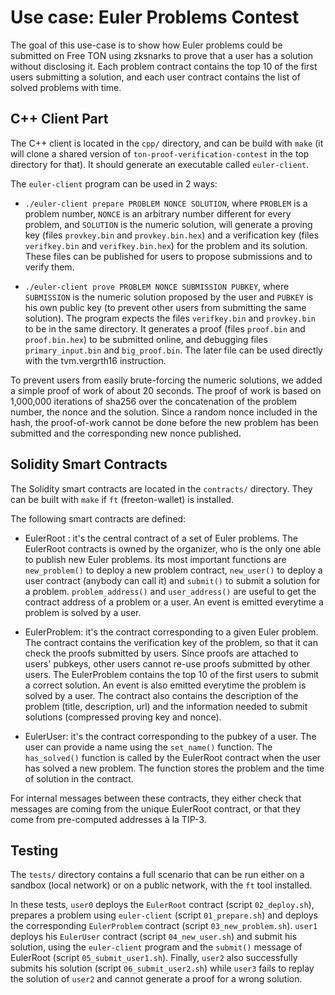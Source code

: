 # Use case: Euler Problems Contest

The goal of this use-case is to show how Euler problems could be
submitted on Free TON using zksnarks to prove that a user has a
solution without disclosing it. Each problem contract contains the top
10 of the first users submitting a solution, and each user contract
contains the list of solved problems with time.

## C++ Client Part

The C++ client is located in the `cpp/` directory, and can be build
with `make` (it will clone a shared version of
`ton-proof-verification-contest` in the top directory for that).
It should generate an executable called `euler-client`.

The `euler-client` program can be used in 2 ways:

* `./euler-client prepare PROBLEM NONCE SOLUTION`, where `PROBLEM` is
  a problem number, `NONCE` is an arbitrary number different for every
  problem, and `SOLUTION` is the numeric solution, will generate a
  proving key (files `provkey.bin` and `provkey.bin.hex`) and a
  verification key (files `verifkey.bin` and `verifkey.bin.hex`) for
  the problem and its solution. These files can be published for users
  to propose submissions and to verify them.

* `./euler-client prove PROBLEM NONCE SUBMISSION PUBKEY`, where
  `SUBMISSION` is the numeric solution proposed by the user and
  `PUBKEY` is his own public key (to prevent other users from
  submitting the same solution). The program expects the files
  `verifkey.bin` and `provkey.bin` to be in the same directory. It
  generates a proof (files `proof.bin` and `proof.bin.hex`) to be
  submitted online, and debugging files `primary_input.bin` and
  `big_proof.bin`. The later file can be used directly with the
  tvm.vergrth16 instruction.

To prevent users from easily brute-forcing the numeric solutions, we
added a simple proof of work of about 20 seconds. The proof of work is
based on 1,000,000 iterations of sha256 over the concatenation of the
problem number, the nonce and the solution. Since a random nonce
included in the hash, the proof-of-work cannot be done before the new
problem has been submitted and the corresponding new nonce published.

## Solidity Smart Contracts

The Solidity smart contracts are located in the `contracts/`
directory. They can be built with `make` if `ft` (freeton-wallet) is
installed.

The following smart contracts are defined:

* EulerRoot : it's the central contract of a set of Euler
  problems. The EulerRoot contracts is owned by the organizer, who is
  the only one able to publish new Euler problems.  Its most important
  functions are `new_problem()` to deploy a new problem contract,
  `new_user()` to deploy a user contract (anybody can call it) and
  `submit()` to submit a solution for a problem. `problem_address()`
  and `user_address()` are useful to get the contract address of a
  problem or a user. An event is emitted everytime a problem is solved
  by a user.

* EulerProblem: it's the contract corresponding to a given Euler
  problem. The contract contains the verification key of the problem,
  so that it can check the proofs submitted by users. Since proofs are
  attached to users' pubkeys, other users cannot re-use proofs
  submitted by other users. The EulerProblem contains the top 10 of
  the first users to submit a correct solution. An event is also
  emitted everytime the problem is solved by a user. The contract also
  contains the description of the problem (title, description, url)
  and the information needed to submit solutions (compressed proving
  key and nonce).

* EulerUser: it's the contract corresponding to the pubkey of a
  user. The user can provide a name using the `set_name()` function.
  The `has_solved()` function is called by the EulerRoot contract when
  the user has solved a new problem. The function stores the problem
  and the time of solution in the contract.

For internal messages between these contracts, they either check that
messages are coming from the unique EulerRoot contract, or that they
come from pre-computed addresses à la TIP-3.

## Testing

The `tests/` directory contains a full scenario that can be run either
on a sandbox (local network) or on a public network, with the `ft`
tool installed.

In these tests, `user0` deploys the `EulerRoot` contract (script
`02_deploy.sh`), prepares a problem using `euler-client` (script
`01_prepare.sh`) and deploys the corresponding `EulerProblem` contract
(script `03_new_problem.sh`). `user1` deploys his `EulerUser` contract
(script `04_new_user.sh`) and submit his solution, using the
`euler-client` program and the `submit()` message of EulerRoot (script
`05_submit_user1.sh`). Finally, `user2` also successfully submits his
solution (script `06_submit_user2.sh`) while `user3` fails to replay
the solution of `user2` and cannot generate a proof for a wrong
solution.


